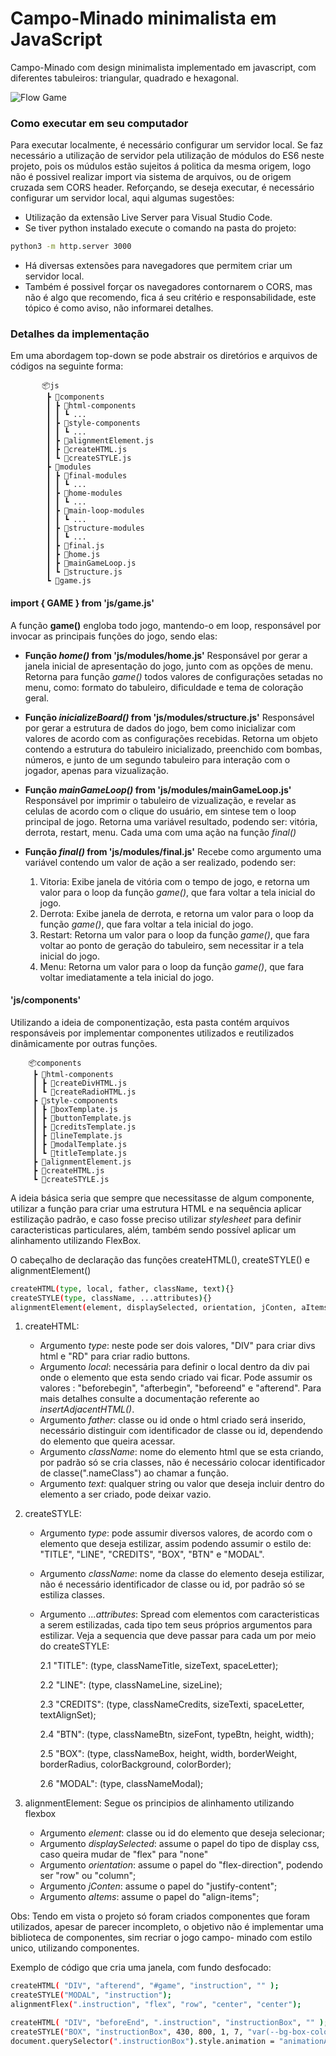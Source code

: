# Campo-Minado minimalista em JavaScript
Campo-Minado com design minimalista implementado em javascript, com diferentes tabuleiros: triangular, quadrado e hexagonal.

![Flow Game](https://github.com/alexsandertech/minimalist-minesweeper-javascript/blob/main/assetsReadme/animateGame.gif)

### Como executar em seu computador
Para executar localmente, é necessário configurar um servidor local. 
Se faz necessário a utilização de servidor pela utilização de módulos do ES6 neste projeto, pois os múdulos estão sujeitos á politica da mesma origem, logo não é possivel realizar import  via sistema de arquivos, ou de origem cruzada sem CORS header.
Reforçando, se deseja executar, é necessário configurar um servidor local, aqui algumas sugestões:
* Utilização da extensão Live Server para Visual Studio Code.
* Se tiver python instalado execute o comando na pasta do projeto:
```sh
python3 -m http.server 3000
```
* Há diversas extensões para navegadores que permitem criar um servidor local.
* Também é possivel forçar os navegadores contornarem o CORS, mas não é algo que recomendo, 
fica á seu critério e responsabilidade, este tópico é como aviso, não informarei detalhes.
### Detalhes da implementação

Em uma abordagem top-down se pode abstrair os diretórios e arquivos de códigos na seguinte forma:

           📦js
            ┣ 📂components
            ┃ ┣ 📂html-components
            ┃ ┃ ┗ ...
            ┃ ┣ 📂style-components
            ┃ ┃ ┗ ...
            ┃ ┣ 📜alignmentElement.js
            ┃ ┣ 📜createHTML.js
            ┃ ┗ 📜createSTYLE.js
            ┣ 📂modules
            ┃ ┣ 📂final-modules
            ┃ ┃ ┗ ...
            ┃ ┣ 📂home-modules
            ┃ ┃ ┗ ...
            ┃ ┣ 📂main-loop-modules
            ┃ ┃ ┗ ...
            ┃ ┣ 📂structure-modules
            ┃ ┃ ┗ ...
            ┃ ┣ 📜final.js
            ┃ ┣ 📜home.js
            ┃ ┣ 📜mainGameLoop.js
            ┃ ┗ 📜structure.js
            ┗ 📜game.js

#### import { **GAME** } from 'js/game.js'

A função **game()** engloba todo jogo, mantendo-o em loop, responsável por invocar as principais funções do jogo, sendo elas:

* **Função *home()* from 'js/modules/home.js'**
    Responsável por gerar a janela inicial de apresentação do jogo, junto com as opções de menu. 
    Retorna para função *game()* todos valores de configurações setadas no menu, como: formato do tabuleiro, dificuldade e tema de coloração geral.

* **Função *inicializeBoard()* from 'js/modules/structure.js'**
    Responsável por gerar a estrutura de dados do jogo, bem como inicializar com valores de acordo com as configurações recebidas.
    Retorna um objeto contendo a estrutura do tabuleiro inicializado, preenchido com bombas, números, e junto de um segundo tabuleiro para interação com o jogador, apenas para vizualização.
    
* **Função *mainGameLoop()* from 'js/modules/mainGameLoop.js'**
    Responsável por imprimir o tabuleiro de vizualização, e revelar as celulas de acordo com o clique do usuário, em sintese tem o loop principal de jogo.
    Retorna uma variável resultado, podendo ser: vitória, derrota, restart, menu. Cada uma com uma ação na função *final()*

* **Função *final()* from 'js/modules/final.js'**
    Recebe como argumento uma variável contendo um valor de ação a ser realizado, podendo ser:
    1. Vitoria: Exibe janela de vitória com o tempo de jogo, e retorna um valor para o loop da função *game()*, que fara voltar a tela inicial do  jogo.
    2. Derrota: Exibe janela de derrota, e retorna um valor para o loop da função *game()*, que fara voltar a tela inicial do  jogo.
    3. Restart: Retorna um valor para o loop da função *game()*, que fara voltar ao ponto de geração do tabuleiro, sem necessitar ir a tela inicial do  jogo.
    4. Menu: Retorna um valor para o loop da função *game()*, que fara voltar imediatamente a tela inicial do  jogo.

#### 'js/**components**'

Utilizando a ideia de componentização, esta pasta contém arquivos responsáveis por implementar componentes utilizados e reutilizados dinâmicamente por outras funções.

        📦components
         ┣ 📂html-components
         ┃ ┣ 📜createDivHTML.js
         ┃ ┗ 📜createRadioHTML.js
         ┣ 📂style-components
         ┃ ┣ 📜boxTemplate.js
         ┃ ┣ 📜buttonTemplate.js
         ┃ ┣ 📜creditsTemplate.js
         ┃ ┣ 📜lineTemplate.js
         ┃ ┣ 📜modalTemplate.js
         ┃ ┗ 📜titleTemplate.js
         ┣ 📜alignmentElement.js
         ┣ 📜createHTML.js
         ┗ 📜createSTYLE.js

A ideia básica seria que sempre que necessitasse de algum componente, utilizar a função para criar uma estrutura HTML e na sequência aplicar estilização padrão, e caso fosse preciso utilizar *stylesheet* para definir caracteristicas particulares, além, também sendo possível aplicar um alinhamento utilizando FlexBox. 

O cabeçalho de declaração das funções createHTML(), createSTYLE() e alignmentElement()
```sh
createHTML(type, local, father, className, text){}
createSTYLE(type, className, ...attributes){}
alignmentElement(element, displaySelected, orientation, jConten, aItems){}
```

1. createHTML:
    * Argumento *type*: neste pode ser dois valores, "DIV" para criar divs html e "RD" para criar radio buttons.
    * Argumento *local*: necessária para definir o local dentro da div pai onde o elemento que esta sendo criado vai ficar. Pode assumir os valores : "beforebegin", "afterbegin", "beforeend" e "afterend". Para mais detalhes consulte a documentação referente ao *insertAdjacentHTML()*.
    * Argumento *father*: classe ou id onde o html criado será inserido, necessário distinguir com identificador de classe ou id, dependendo do elemento que queira acessar.
    * Argumento *className*: nome do elemento html que se esta criando, por padrão só se cria classes, não é necessário colocar identificador de classe(".nameClass") ao chamar a função.
    * Argumento *text*: qualquer string ou valor que deseja incluir dentro do elemento a ser criado, pode deixar vazio.
2. createSTYLE:
    * Argumento *type*: pode assumir diversos valores, de acordo com o elemento que deseja estilizar, assim podendo assumir o estilo de: "TITLE", "LINE", "CREDITS", "BOX", "BTN" e "MODAL".
    * Argumento *className*: nome da classe do elemento deseja estilizar, não é necessário identificador de classe ou id, por padrão só se estiliza classes.
    * Argumento *...attributes*: Spread com elementos com caracteristicas a serem estilizadas, cada tipo tem seus próprios argumentos para estilizar. Veja a sequencia que deve passar para cada um por meio do createSTYLE:

        2.1 "TITLE": (type, classNameTitle, sizeText, spaceLetter);

        2.2 "LINE": (type, classNameLine, sizeLine);

        2.3 "CREDITS": (type, classNameCredits, sizeTexti, spaceLetter, textAlignSet);

        2.4 "BTN": (type, classNameBtn, sizeFont, typeBtn, height, width);

        2.5 "BOX": (type, classNameBox, height, width, borderWeight, borderRadius, colorBackground, colorBorder);

        2.6 "MODAL": (type, classNameModal);

3. alignmentElement:
    Segue os principios de alinhamento utilizando flexbox
    * Argumento *element*: classe ou id do elemento que deseja selecionar;
    * Argumento *displaySelected*: assume o papel do tipo de display css, caso queira mudar de "flex" para "none"
    * Argumento *orientation*: assume o papel do "flex-direction", podendo ser "row" ou "column";
    * Argumento *jConten*: assume o papel do "justify-content";
    * Argumento *aItems*: assume o papel do "align-items";


Obs: Tendo em vista o projeto só foram criados componentes que foram utilizados, apesar de parecer incompleto, o objetivo não é implementar uma biblioteca de componentes, sim recriar o jogo campo- minado com estilo unico, utilizando componentes.

Exemplo de código que cria uma janela, com fundo desfocado:

```sh
createHTML( "DIV", "afterend", "#game", "instruction", "" );
createSTYLE("MODAL", "instruction");
alignmentFlex(".instruction", "flex", "row", "center", "center");

createHTML( "DIV", "beforeEnd", ".instruction", "instructionBox", "" );
createSTYLE("BOX", "instructionBox", 430, 800, 1, 7, "var(--bg-box-color)", "var(--line-box-color)");
document.querySelector(".instructionBox").style.animation = "animationArise 1s";
```
<!--
# Minimalist Minesweeper in Javascript
## EN:
Minesweeper with minimalist design in pure javascript, with different boards: triangular, square and hexagonal.-->

